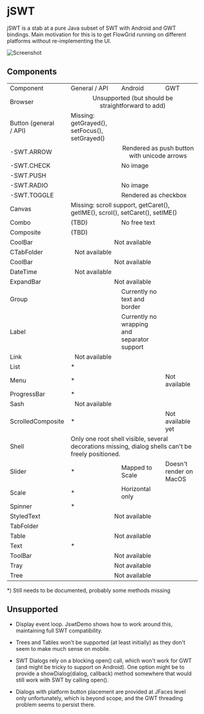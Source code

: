 # jSWT

jSWT is a stab at a pure Java subset of SWT with Android and GWT bindings.
Main motivation for this is to get FlowGrid running
on different platforms without re-implementing the UI.

![Screenshot](https://raw.githubusercontent.com/stefanhaustein/jSWT/master/img/screenshot.png)


## Components

<table style="table-layout:fixed; vertical-align: top">
<tr>
  <td> Component
  <td> General / API
  <td> Android
  <td> GWT
<tr>
  <td> Browser
  <td colspan="3" align="center"> Unsupported (but should be straightforward to add)
<tr>
  <td> Button (general / API)
  <td> Missing: getGrayed(), setFocus(), setGrayed()</ul>
<tr>
  <td> -SWT.ARROW
  <td>
  <td colspan="2" align="center"> Rendered as push button with unicode arrows
<tr>
  <td> -SWT.CHECK
  <td>
  <td> No image
  <td>
<tr>
  <td> -SWT.PUSH
  <td>
  <td>
  <td>
<tr>
  <td> -SWT.RADIO
  <td>
  <td> No image
  <td>
<tr>
  <td> -SWT.TOGGLE
  <td>
  <td colspan="2">Rendered as checkbox
<tr>
  <td> Canvas
  <td colspan="3"> Missing: scroll support, getCaret(), getIME(), scrol(), setCaret(), setIME()
<tr>
  <td> Combo
  <td> (TBD)
  <td> No free text
  <td>
<tr>
  <td> Composite
  <td> (TBD)
  <td>
  <td>
<tr>
  <td> CoolBar
  <td colspan="3" align="center"> Not available
<tr>
  <td> CTabFolder
  <td colsoan="3" align="center"> Not available
<tr>
  <td> CoolBar
  <td colspan="3" align="center"> Not available
<tr>
  <td> DateTime
  <td colsoan="3" align="center"> Not available
<tr>
  <td> ExpandBar
  <td colspan="3" align="center"> Not available
<tr>
  <td> Group
  <td>
  <td> Currently no text and border
  <td>
<tr>
  <td> Label
  <td>
  <td> Currently no wrapping and separator support
  <td>
<tr>
  <td> Link
  <td colsoan="3" align="center"> Not available
<tr>
  <td> List
  <td> *
  <td>
  <td>
<tr>
  <td> Menu
  <td> *
  <td>
  <td> Not available
<tr>
  <td> ProgressBar
  <td> *
  <td>
  <td>
<tr>
  <td> Sash
  <td colsoan="3" align="center"> Not available
<tr>
  <td> ScrolledComposite
  <td> *
  <td>
  <td> Not available yet
<tr>
  <td> Shell
  <td colspan="3"> Only one root shell visible, several decorations missing, dialog shells can't be freely positioned.
<tr>
  <td> Slider
  <td> *
  <td> Mapped to Scale
  <td> Doesn't render on MacOS
<tr>
  <td> Scale
  <td> *
  <td> Horizontal only
  <td>
<tr>
  <td> Spinner
  <td> *
  <td>
  <td>
<tr>
  <td> StyledText
  <td colspan="3" align="center"> Not available
<tr>
  <td> TabFolder
  <td>
  <td>
  <td>
<tr>
  <td> Table
  <td colspan="3" align="center"> Not available
<tr>
  <td> Text
  <td> *
  <td>
  <td>
<tr>
  <td> ToolBar
  <td colspan="3" align="center"> Not available
<tr>
  <td> Tray
  <td colspan="3" align="center"> Not available
<tr>
  <td> Tree
  <td colspan="3" align="center"> Not available

</table>

*) Still needs to be documented, probably some methods missing

## Unsupported

- Display event loop. JswtDemo shows how to work around this, maintaining full SWT compatibility.

- Trees and Tables won't be supported (at least initially) as they don't seem to make much sense on mobile.

- SWT Dialogs rely on a blocking open() call, which won't work for GWT (and might be tricky to support on Android).
  One option might be to provide a showDialog(dialog, callback) method somewhere that would still work with SWT by
  calling open().

- Dialogs with platform button placement are provided at JFaces level only unfortunately, which is beyond scope,
  and the GWT threading problem seems to persist there.

